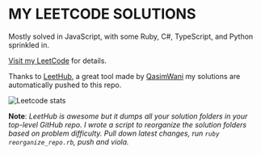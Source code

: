 # MY LEETCODE SOLUTIONS

Mostly solved in JavaScript, with some Ruby, C#, TypeScript, and Python sprinkled in.

[Visit my LeetCode](https://leetcode.com/HagayHaut/) for details.

Thanks to [LeetHub](https://github.com/QasimWani/LeetHub), a great tool made by [QasimWani](https://github.com/QasimWani) my solutions are automatically pushed to this repo.

![Leetcode stats](https://leetcard.jacoblin.cool/hagayhaut?theme=dark)

**Note**: *LeetHub is awesome but it dumps all your solution folders in your top-level GitHub repo. I wrote a script to reorganize the solution folders based on problem difficulty. Pull down latest changes, run `ruby reorganize_repo.rb`, push and viola.*
